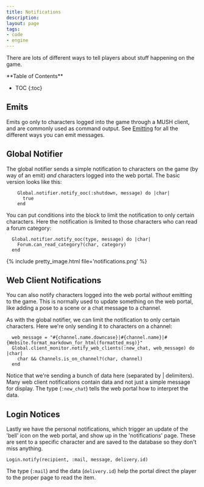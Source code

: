 ```yaml
---
title: Notifications
description: 
layout: page
tags:
- code
- engine
---
```


There are lots of different ways to tell players about stuff happening on the game.

<div id="inline_toc" markdown="1">
**Table of Contents**

* TOC
{:toc}
</div>

## Emits

Emits go only to characters logged into the game through a MUSH client, and are commonly used as command output. See [Emitting](/tutorials/code/emitting.html) for all the different ways you can emit messages.

## Global Notifier

The global notifier sends a simple notification to characters on the game (by way of an emit) _and_ characters logged into the web portal.  The basic version looks like this:

        Global.notifier.notify_ooc(:shutdown, message) do |char|
          true
        end

You can put conditions into the block to limit the notification to only certain characters.  Here the notification is limited to those characters who can read a forum category:

      Global.notifier.notify_ooc(type, message) do |char|
        Forum.can_read_category?(char, category)
      end

{% include pretty_image.html file='notifications.png' %}

## Web Client Notifications

You can also notify characters logged into the web portal _without_ emitting to the game.  This is normally used to update something on the web portal, like adding a pose to a scene or a chat message to a channel.

As with the global notifier, we can limit the notification to only certain characters.  Here we're only sending it to characters on a channel:

      web_message = "#{channel.name.downcase}|#{channel.name}|#{Website.format_markdown_for_html(formatted_msg)}"
      Global.client_monitor.notify_web_clients(:new_chat, web_message) do |char|
        char && Channels.is_on_channel?(char, channel)
      end

Notice that we're sending a bunch of data here (separated by | delimiters). Many web client notifications contain data and not just a simple message for display.  The type (`:new_chat`) tells the web portal how to interpret the data.

## Login Notices

Lastly we have the personal notifications, which trigger an update of the 'bell' icon on the web portal, and show up in the 'notifications' page. These are sent to a specific character and are saved to the database so they don't miss anything.

    Login.notify(recipient, :mail, message, delivery.id)

The type (`:mail`) and the data (`delivery.id`) help the portal direct the player to the proper page to read the item.


